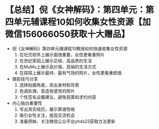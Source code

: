 # 【总结】倪《女神解码》：第四单元：第四单元辅课程10如何收集女性资源【加微信156066050获取十大赠品】

-   倪《女神解码》第四单元辅课程10教授如何快速收集女性资源
    1.  在社交软件上展示面很重要，女性更看重照片
    2.  在世纪家园上展示正经、高品质的生活
    3.  在MuMu上展示高价值、高端的生活方式
    4.  在探探上展示最帅、最有气场的照片，女性更看重颜值
-   摄影技巧分享
    1.  选择拍摄角度，突出身材和背景
    2.  色调处理，营造有感觉的照片
    3.  个性签名设置建议，避免寂寞和求约内容
-   内心独白重要性
    1.  写出真实经历，展示靠谱性格
    2.  吸引女性关注，提高交流机会
    3.  准备把妹，关注微信公众平台yhds22获取方法更新
